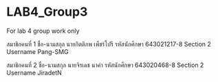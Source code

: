 # LAB4_Group3
For lab 4 group work only

สมาชิกคนที่ 1
ชื่อ-นามสกุล นายกิตติภพ เพ็ชร์โปรี
รหัสนักศึกษา 643021217-8
Section 2
Username Pang-SMG

สมาชิกคนที่ 2
ชื่อ-นามสกุล นายจิรเดช นาคำ
รหัสนักศึกษา 643020468-8
Section 2
Username JiradetN






